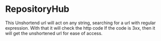 # RepositoryHub
This Unshortend url will act on any string, searching for a url with regular expression. With that it will check the http code 
If the code is 3xx, then it will get the unshortened url for ease of access. 
